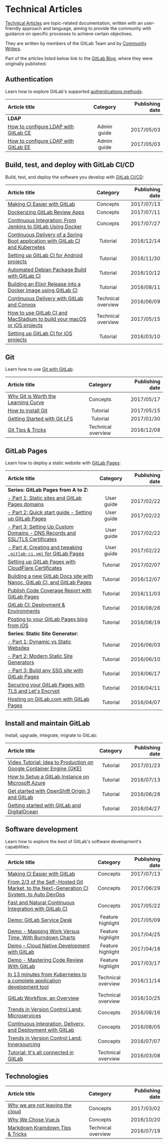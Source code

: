 # Technical Articles

[Technical Articles](../development/writing_documentation.md#technical-articles) are
topic-related documentation, written with an user-friendly approach and language, aiming
to provide the community with guidance on specific processes to achieve certain objectives.

They are written by members of the GitLab Team and by
[Community Writers](https://about.gitlab.com/handbook/product/technical-writing/community-writers/).

Part of the articles listed below link to the [GitLab Blog](https://about.gitlab.com/blog/),
where they were originally published.

## Authentication

Learn how to explore GitLab's supported [authentications methods](../topics/authentication/index.md):

| Article title | Category | Publishing date |
| :------------ | :------: | --------------: |
| **LDAP** |
| [How to configure LDAP with GitLab CE](how_to_configure_ldap_gitlab_ce/index.md)| Admin guide | 2017/05/03 |
| [How to configure LDAP with GitLab EE](https://docs.gitlab.com/ee/articles/how_to_configure_ldap_gitlab_ee/) | Admin guide | 2017/05/03 |

## Build, test, and deploy with GitLab CI/CD

Build, test, and deploy the software you develop with [GitLab CI/CD](../ci/README.md):

| Article title | Category | Publishing date |
| :------------ | :------: | --------------: |
| [Making CI Easier with GitLab](https://about.gitlab.com/2017/07/13/making-ci-easier-with-gitlab/) | Concepts | 2017/07/13 |
| [Dockerizing GitLab Review Apps](https://about.gitlab.com/2017/07/11/dockerizing-review-apps/) | Concepts | 2017/07/11 |
| [Continuous Integration: From Jenkins to GitLab Using Docker](https://about.gitlab.com/2017/07/27/docker-my-precious/) | Concepts | 2017/07/27 |
| [Continuous Delivery of a Spring Boot application with GitLab CI and Kubernetes](https://about.gitlab.com/2016/12/14/continuous-delivery-of-a-spring-boot-application-with-gitlab-ci-and-kubernetes/) | Tutorial | 2016/12/14 |
| [Setting up GitLab CI for Android projects](https://about.gitlab.com/2016/11/30/setting-up-gitlab-ci-for-android-projects/) | Tutorial | 2016/11/30 |
| [Automated Debian Package Build with GitLab CI](https://about.gitlab.com/2016/10/12/automated-debian-package-build-with-gitlab-ci/) | Tutorial | 2016/10/12 |
| [Building an Elixir Release into a Docker image using GitLab CI](https://about.gitlab.com/2016/08/11/building-an-elixir-release-into-docker-image-using-gitlab-ci-part-1/) | Tutorial | 2016/08/11 |
| [Continuous Delivery with GitLab and Convox](https://about.gitlab.com/2016/06/09/continuous-delivery-with-gitlab-and-convox/) | Technical overview | 2016/06/09 |
| [How to use GitLab CI and MacStadium to build your macOS or iOS projects](https://about.gitlab.com/2017/05/15/how-to-use-macstadium-and-gitlab-ci-to-build-your-macos-or-ios-projects/) | Technical overview | 2017/05/15 |
| [Setting up GitLab CI for iOS projects](https://about.gitlab.com/2016/03/10/setting-up-gitlab-ci-for-ios-projects/) | Tutorial | 2016/03/10 |

## Git

Learn how to use [Git with GitLab](../topics/git/index.md):

| Article title | Category | Publishing date |
| :------------ | :------: | --------------: |
| [Why Git is Worth the Learning Curve](https://about.gitlab.com/2017/05/17/learning-curve-is-the-biggest-challenge-developers-face-with-git/) | Concepts | 2017/05/17 |
| [How to install Git](how_to_install_git/index.md) | Tutorial | 2017/05/15 |
| [Getting Started with Git LFS](https://about.gitlab.com/2017/01/30/getting-started-with-git-lfs-tutorial/) | Tutorial | 2017/01/30 |
| [Git Tips & Tricks](https://about.gitlab.com/2016/12/08/git-tips-and-tricks/) | Technical overview | 2016/12/08 |

## GitLab Pages

Learn how to deploy a static website with [GitLab Pages](../user/project/pages/index.md#getting-started):

| Article title | Category | Publishing date |
| :------------ | :------: | --------------: |
| **Series: GitLab Pages from A to Z:** |
| [- Part 1: Static sites and GitLab Pages domains](../user/project/pages/getting_started_part_one.md)| User guide | 2017/02/22 |
| [- Part 2: Quick start guide - Setting up GitLab Pages](../user/project/pages/getting_started_part_two.md)| User guide | 2017/02/22 |
| [- Part 3: Setting Up Custom Domains - DNS Records and SSL/TLS Certificates](../user/project/pages/getting_started_part_three.md)| User guide | 2017/02/22 |
| [- Part 4: Creating and tweaking `.gitlab-ci.yml` for GitLab Pages](../user/project/pages/getting_started_part_four.md)| User guide | 2017/02/22 |
| [Setting up GitLab Pages with CloudFlare Certificates](https://about.gitlab.com/2017/02/07/setting-up-gitlab-pages-with-cloudflare-certificates/) | Tutorial | 2017/02/07 |
| [Building a new GitLab Docs site with Nanoc, GitLab CI, and GitLab Pages](https://about.gitlab.com/2016/12/07/building-a-new-gitlab-docs-site-with-nanoc-gitlab-ci-and-gitlab-pages/) | Tutorial | 2016/12/07 |
| [Publish Code Coverage Report with GitLab Pages](https://about.gitlab.com/2016/11/03/publish-code-coverage-report-with-gitlab-pages/) | Tutorial | 2016/11/03 |
| [GitLab CI: Deployment & Environments](https://about.gitlab.com/2016/08/26/ci-deployment-and-environments/) | Tutorial | 2016/08/26 |
| [Posting to your GitLab Pages blog from iOS](https://about.gitlab.com/2016/08/19/posting-to-your-gitlab-pages-blog-from-ios/) | Tutorial | 2016/08/19 |
| **Series: Static Site Generator:** |
| [- Part 1: Dynamic vs Static Websites](https://about.gitlab.com/2016/06/03/ssg-overview-gitlab-pages-part-1-dynamic-x-static/) | Tutorial | 2016/06/03 |
| [- Part 2: Modern Static Site Generators](https://about.gitlab.com/2016/06/10/ssg-overview-gitlab-pages-part-2/) | Tutorial | 2016/06/10 |
| [- Part 3: Build any SSG site with GitLab Pages](https://about.gitlab.com/2016/06/17/ssg-overview-gitlab-pages-part-3-examples-ci/) | Tutorial | 2016/06/17 |
| [Securing your GitLab Pages with TLS and Let's Encrypt](https://about.gitlab.com/2016/04/11/tutorial-securing-your-gitlab-pages-with-tls-and-letsencrypt/) | Tutorial | 2016/04/11 |
| [Hosting on GitLab.com with GitLab Pages](https://about.gitlab.com/2016/04/07/gitlab-pages-setup/) | Tutorial | 2016/04/07 |

## Install and maintain GitLab

Install, upgrade, integrate, migrate to GitLab:

| Article title | Category | Publishing date |
| :------------ | :------: | --------------: |
| [Video Tutorial: Idea to Production on Google Container Engine (GKE)](https://about.gitlab.com/2017/01/23/video-tutorial-idea-to-production-on-google-container-engine-gke/) | Tutorial | 2017/01/23 |
| [How to Setup a GitLab Instance on Microsoft Azure](https://about.gitlab.com/2016/07/13/how-to-setup-a-gitlab-instance-on-microsoft-azure/) | Tutorial | 2016/07/13 |
| [Get started with OpenShift Origin 3 and GitLab](https://about.gitlab.com/2016/06/28/get-started-with-openshift-origin-3-and-gitlab/) | Tutorial | 2016/06/28 |
| [Getting started with GitLab and DigitalOcean](https://about.gitlab.com/2016/04/27/getting-started-with-gitlab-and-digitalocean/) | Tutorial | 2016/04/27 |

## Software development

Learn how to explore the best of GitLab's software development's capabilities:

| Article title | Category | Publishing date |
| :------------ | :------: | --------------: |
| [Making CI Easier with GitLab](https://about.gitlab.com/2017/07/13/making-ci-easier-with-gitlab/) | Concepts | 2017/07/13 |
| [From 2/3 of the Self-Hosted Git Market, to the Next-Generation CI System, to Auto DevOps](https://about.gitlab.com/2017/06/29/whats-next-for-gitlab-ci/)| Concepts | 2017/06/29 |
| [Fast and Natural Continuous Integration with GitLab CI](https://about.gitlab.com/2017/05/22/fast-and-natural-continuous-integration-with-gitlab-ci/) | Concepts | 2017/05/22 |
| [Demo: GitLab Service Desk](https://about.gitlab.com/2017/05/09/demo-service-desk/) | Feature highlight | 2017/05/09 |
| [Demo - Mapping Work Versus Time, With Burndown Charts](https://about.gitlab.com/2017/04/25/mapping-work-to-do-versus-time-with-burndown-charts/) | Feature highlight | 2017/04/25 |
| [Demo – Cloud Native Development with GitLab](https://about.gitlab.com/2017/04/18/cloud-native-demo/) | Feature highlight | 2017/04/18 |
| [Demo - Mastering Code Review With GitLab](https://about.gitlab.com/2017/03/17/demo-mastering-code-review-with-gitlab/) | Feature highlight | 2017/03/17 |
| [In 13 minutes from Kubernetes to a complete application development tool](https://about.gitlab.com/2016/11/14/idea-to-production/) | Technical overview | 2016/11/14 |
| [GitLab Workflow, an Overview](https://about.gitlab.com/2016/10/25/gitlab-workflow-an-overview/) | Technical overview | 2016/10/25 |
| [Trends in Version Control Land: Microservices](https://about.gitlab.com/2016/08/16/trends-in-version-control-land-microservices/) | Concepts | 2016/08/16 |
| [Continuous Integration, Delivery, and Deployment with GitLab](https://about.gitlab.com/2016/08/05/continuous-integration-delivery-and-deployment-with-gitlab/) | Concepts | 2016/08/05 |
| [Trends in Version Control Land: Innersourcing](https://about.gitlab.com/2016/07/07/trends-version-control-innersourcing/) | Concepts | 2016/07/07 |
| [Tutorial: It's all connected in GitLab](https://about.gitlab.com/2016/03/08/gitlab-tutorial-its-all-connected/) | Technical overview | 2016/03/08 |

## Technologies

| Article title | Category | Publishing date |
| :------------ | :------: | --------------: |
| [Why we are not leaving the cloud](https://about.gitlab.com/2017/03/02/why-we-are-not-leaving-the-cloud/) | Concepts | 2017/03/02 |
| [Why We Chose Vue.js](https://about.gitlab.com/2016/10/20/why-we-chose-vue/) | Concepts | 2016/10/20 |
| [Markdown Kramdown Tips & Tricks](https://about.gitlab.com/2016/07/19/markdown-kramdown-tips-and-tricks/) | Technical overview | 2016/07/19 |

